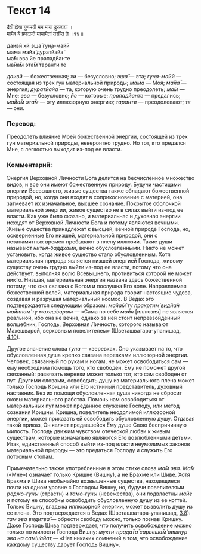 # Текст 14

दैवी ह्येषा गुणमयी मम माया दुरत्यया ।  
मामेव ये प्रपद्यन्ते मायामेतां तरन्ति ते ॥१४॥

даивӣ хй эша̄ гун̣а-майӣ  
мама ма̄йа̄ дуратйайа̄  
ма̄м эва йе прападйанте  
ма̄йа̄м эта̄м̇ таранти те

_даивӣ_ — божественная; _хи_ — безусловно; _эша̄_ — эта; _гун̣а-майӣ_ — состоящая из трех гун материальной природы; _мама_ — Моя; _ма̄йа̄_ — энергия; _дуратйайа̄_ — та, которую очень трудно преодолеть; _ма̄м_ — Мне; _эва_ — безусловно; _йе_ — которые; _прападйанте_ — предались; _ма̄йа̄м эта̄м_ — эту иллюзорную энергию; _таранти_ — преодолевают; _те_ — они.

### Перевод:

Преодолеть влияние Моей божественной энергии, состоящей из трех гун материальной природы, невероятно трудно. Но тот, кто предался Мне, с легкостью выходит из-под ее власти.

### Комментарий:

Энергия Верховной Личности Бога делится на бесчисленное множество видов, и все они имеют божественную природу. Будучи частицами энергии Всевышнего, живые существа также обладают божественной природой, но, когда они входят в соприкосновение с материей, она затмевает их изначальное, высшее сознание. Покрытое оболочкой материальной энергии, живое существо не в силах выйти из-под ее власти. Как уже было сказано, и материальная и духовная энергии исходят от Верховной Личности Бога и потому являются вечными. Живые существа принадлежат к высшей, вечной природе Господа, но, оскверненные Его низшей, материальной природой, они с незапамятных времен пребывают в плену иллюзии. Такие души называют _нитья-баддхами,_ вечно обусловленными. Никто не может установить, когда живое существо стало обусловленным. Хотя материальная природа является низшей энергией Господа, живому существу очень трудно выйти из-под ее власти, потому что она действует, выполняя волю Всевышнего, противиться которой не может никто. Низшая, материальная энергия названа здесь божественной потому, что она связана с Богом и послушна Его воле. Направляемая божественной волей, материальная природа творит настоящие чудеса, создавая и разрушая материальный космос. В Ведах это подтверждается следующим образом: _ма̄йа̄м̇ ту пракр̣тим̇ видйа̄н ма̄йинам̇ ту махеш́варам_ — «Сама по себе _майя_ [иллюзия] не является реальной, ибо она не вечна, однако за ней стоит непревзойденный волшебник, Господь, Верховная Личность, которого называют Махешварой, верховным повелителем» (Шветашватара-упанишад, [4.10](#)).

Другое значение слова _гуна_ — «веревка». Оно указывает на то, что обусловленная душа крепко связана веревками иллюзорной энергии. Человек, связанный по рукам и ногам, не может освободиться сам — ему необходима помощь того, кто свободен. Ему не поможет другой связанный: развязать веревки может только тот, кто сам свободен от пут. Другими словами, освободить душу из материального плена может только Господь Кришна или Его истинный представитель, духовный наставник. Без их помощи обусловленная душа никогда не сбросит оковы материального рабства. Помочь нам освободиться от материальных пут может преданное служение Господу, или метод сознания Кришны. Кришна, повелитель неодолимой иллюзорной энергии, может приказать ей освободить обусловленную душу. Отдавая такой приказ, Он являет предавшейся Ему душе Свою беспричинную милость. Господь движим чувством отеческой любви к живым существам, которые изначально являются Его возлюбленными детьми. Итак, единственный способ выйти из-под власти неумолимых законов материальной природы — это предаться Господу и служить Его лотосным стопам.

Примечательно также употребленные в этом стихе слова _ма̄м эва._ _Ма̄м_ («Мне») означает только Кришне (Вишну), а не Брахме или Шиве. Хотя Брахма и Шива необычайно возвышенные существа, находящиеся почти на одном уровне с Господом Вишну, но, будучи повелителями _раджо-гуны_ (страсти) и _тамо-гуны_ (невежества), они подвластны _майе_ и потому не способны освободить обусловленную душу из ее когтей. Только Вишну, владыка иллюзорной энергии, может вызволить душу из ее плена. Это подтверждается в Ведах (Шветашватара-упанишад, [3.8](#)): _там эва видитва̄_ — обрести свободу можно, только познав Кришну. Даже Господь Шива подтверждает, что получить освобождение можно только по милости Господа Вишну: _мукти-прада̄та̄ сарвеша̄м̇ вишн̣ур эва на сам̇ш́айат̣_ — «Нет никаких сомнений в том, что освобождение каждому существу дарует Господь Вишну».